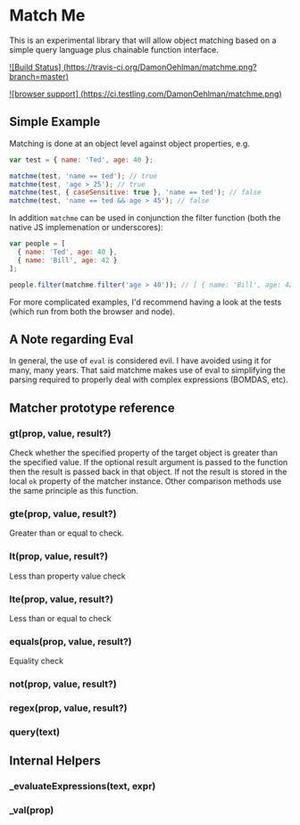 # Match Me

This is an experimental library that will allow object matching based on a
simple query language plus chainable function interface.

[
![Build Status]
(https://travis-ci.org/DamonOehlman/matchme.png?branch=master)
](https://travis-ci.org/DamonOehlman/matchme)

[
![browser support]
(https://ci.testling.com/DamonOehlman/matchme.png)
](https://ci.testling.com/DamonOehlman/matchme)

## Simple Example

Matching is done at an object level against object properties, e.g.

```js
var test = { name: 'Ted', age: 40 };

matchme(test, 'name == ted'); // true
matchme(test, 'age > 25'); // true
matchme(test, { caseSensitive: true }, 'name == ted'); // false
matchme(test, 'name == ted && age > 45'); // false
```

In addition `matchme` can be used in conjunction the filter
function (both the native JS implemenation or underscores):

```js
var people = [
  { name: 'Ted', age: 40 },
  { name: 'Bill', age: 42 }
];

people.filter(matchme.filter('age > 40')); // [ { name: 'Bill', age: 42 }]
```

For more complicated examples, I'd recommend having a look at the
tests (which run from both the browser and node).

## A Note regarding Eval

In general, the use of `eval` is considered evil.  I have avoided using it
for many, many years.  That said matchme makes use of eval to simplifying
the parsing required to properly deal with complex expressions
(BOMDAS, etc).

## Matcher prototype reference

### gt(prop, value, result?)

Check whether the specified property of the target object is greater than 
the specified value.  If the optional result argument is passed to the
function then the result is passed back in that object. If not the result
is stored in the local `ok` property of the matcher instance.  Other
comparison methods use the same principle as this function.

 
### gte(prop, value, result?)

Greater than or equal to check.

### lt(prop, value, result?)

Less than property value check

### lte(prop, value, result?)

Less than or equal to check

### equals(prop, value, result?)

Equality check

### not(prop, value, result?)

### regex(prop, value, result?)

### query(text)

## Internal Helpers

### _evaluateExpressions(text, expr)

### _val(prop)
